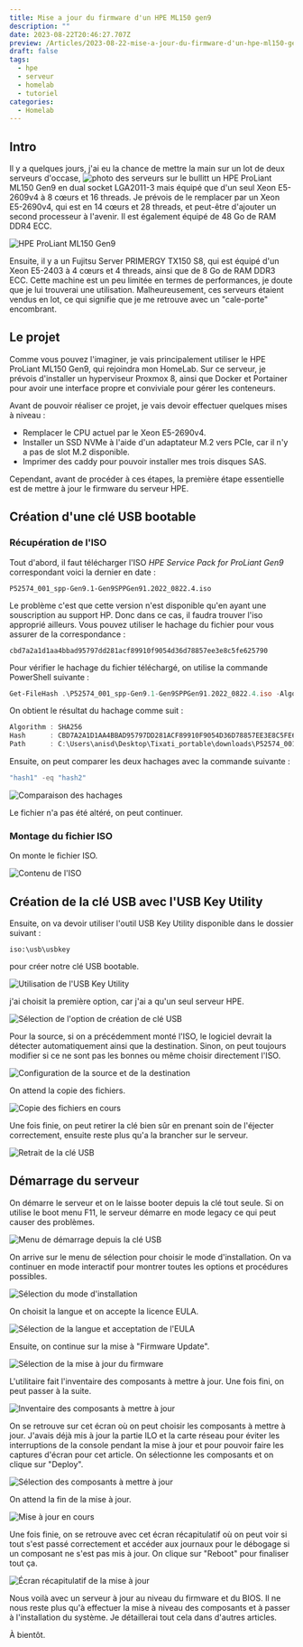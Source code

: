 ```yaml
---
title: Mise a jour du firmware d'un HPE ML150 gen9
description: ""
date: 2023-08-22T20:46:27.707Z
preview: /Articles/2023-08-22-mise-a-jour-du-firmware-d'un-hpe-ml150-gen9/Pasted image 20230822215323.png
draft: false
tags:
  - hpe
  - serveur
  - homelab
  - tutoriel
categories:
  - Homelab
---
```


## Intro

Il y a quelques jours, j'ai eu la chance de mettre la main sur un lot de deux serveurs d'occase,
![photo des serveurs sur le bullitt](/Articles/2023-08-22-mise-a-jour-du-firmware-d'un-hpe-ml150-gen9/srvXbullitt.png)
un HPE ProLiant ML150 Gen9 en dual socket LGA2011-3 mais équipé que d'un seul Xeon E5-2609v4 à 8 cœurs et 16 threads. Je prévois de le remplacer par un Xeon E5-2690v4, qui est en 14 cœurs et 28 threads, et peut-être d'ajouter un second processeur à l'avenir. Il est également équipé de 48 Go de RAM DDR4 ECC.

![HPE ProLiant ML150 Gen9](/Articles/2023-08-22-mise-a-jour-du-firmware-d'un-hpe-ml150-gen9/hpe.jpeg)

Ensuite, il y a un Fujitsu Server PRIMERGY TX150 S8, qui est équipé d'un Xeon E5-2403 à 4 cœurs et 4 threads, ainsi que de 8 Go de RAM DDR3 ECC. Cette machine est un peu limitée en termes de performances, je doute que je lui trouverai une utilisation. Malheureusement, ces serveurs étaient vendus en lot, ce qui signifie que je me retrouve avec un "cale-porte" encombrant.

## Le projet

Comme vous pouvez l'imaginer, je vais principalement utiliser le HPE ProLiant ML150 Gen9, qui rejoindra mon HomeLab. Sur ce serveur, je prévois d'installer un hyperviseur Proxmox 8, ainsi que Docker et Portainer pour avoir une interface propre et conviviale pour gérer les conteneurs.

Avant de pouvoir réaliser ce projet, je vais devoir effectuer quelques mises à niveau :
- Remplacer le CPU actuel par le Xeon E5-2690v4.
- Installer un SSD NVMe à l'aide d'un adaptateur M.2 vers PCIe, car il n'y a pas de slot M.2 disponible.
- Imprimer des caddy pour pouvoir installer mes trois disques SAS.

Cependant, avant de procéder à ces étapes, la première étape essentielle est de mettre à jour le firmware du serveur HPE.

## Création d'une clé USB bootable

### Récupération de l'ISO

Tout d'abord, il faut télécharger l'ISO *HPE Service Pack for ProLiant Gen9* correspondant voici la dernier en date :

```
P52574_001_spp-Gen9.1-Gen9SPPGen91.2022_0822.4.iso
```

Le problème c'est que cette version n'est disponible qu'en ayant une souscription au support HP. Donc dans ce cas, il faudra trouver l'iso approprié ailleurs. Vous pouvez utiliser le hachage du fichier pour vous assurer de la correspondance :

```
cbd7a2a1d1aa4bbad95797dd281acf89910f9054d36d78857ee3e8c5fe625790
```

Pour vérifier le hachage du fichier téléchargé, on utilise la commande PowerShell suivante :

```powershell
Get-FileHash .\P52574_001_spp-Gen9.1-Gen9SPPGen91.2022_0822.4.iso -Algorithm SHA256 | Format-List
```

On obtient le résultat du hachage comme suit :

```powershell
Algorithm : SHA256
Hash      : CBD7A2A1D1AA4BBAD95797DD281ACF89910F9054D36D78857EE3E8C5FE625790
Path      : C:\Users\anisd\Desktop\Tixati_portable\downloads\P52574_001_spp-Gen9.1-Gen9SPPGen91.2022_0822.4.iso
```

Ensuite, on peut comparer les deux hachages avec la commande suivante :

```powershell
"hash1" -eq "hash2"
```

![Comparaison des hachages](/Articles/2023-08-22-mise-a-jour-du-firmware-d'un-hpe-ml150-gen9/Pasted%20image%2020230822205644.png)

Le fichier n'a pas été altéré, on peut continuer.

### Montage du fichier ISO

On monte le fichier ISO.

![Contenu de l'ISO](/Articles/2023-08-22-mise-a-jour-du-firmware-d'un-hpe-ml150-gen9/Pasted%20image%2020230822205835.png)

## Création de la clé USB avec l'USB Key Utility

Ensuite, on va devoir utiliser l'outil USB Key Utility disponible dans le dossier suivant :

```
iso:\usb\usbkey
```

pour créer notre clé USB bootable.

![Utilisation de l'USB Key Utility](/Articles/2023-08-22-mise-a-jour-du-firmware-d'un-hpe-ml150-gen9/Pasted%20image%2020230822211511.png)

j'ai choisit la première option, car j'ai a qu'un seul serveur HPE.

![Sélection de l'option de création de clé USB](/Articles/2023-08-22-mise-a-jour-du-firmware-d'un-hpe-ml150-gen9/Pasted%20image%2020230822211632.png)

Pour la source, si on a précédemment monté l'ISO, le logiciel devrait la détecter automatiquement ainsi que la destination. Sinon, on peut toujours modifier si ce ne sont pas les bonnes ou même choisir directement l'ISO.

![Configuration de la source et de la destination](/Articles/2023-08-22-mise-a-jour-du-firmware-d'un-hpe-ml150-gen9/Pasted%20image%2020230822212223.png)

On attend la copie des fichiers.

![Copie des fichiers en cours](/Articles/2023-08-22-mise-a-jour-du-firmware-d'un-hpe-ml150-gen9/Pasted%20image%2020230822212454.png)

Une fois finie, on peut retirer la clé bien sûr en prenant soin de l'éjecter correctement, ensuite reste plus qu'a la brancher sur le serveur.

![Retrait de la clé USB](/Articles/2023-08-22-mise-a-jour-du-firmware-d'un-hpe-ml150-gen9/Pasted%20image%2020230822213645.png)

## Démarrage du serveur

On démarre le serveur et on le laisse booter depuis la clé tout seule. Si on utilise le boot menu F11, le serveur démarre en mode legacy ce qui peut causer des problèmes.

![Menu de démarrage depuis la clé USB](/Articles/2023-08-22-mise-a-jour-du-firmware-d'un-hpe-ml150-gen9/Pasted%20image%2020230822215323.png)

On arrive sur le menu de sélection pour choisir le mode d'installation. On va continuer en mode interactif pour montrer toutes les options et procédures possibles.

![Sélection du mode d'installation](/Articles/2023-08-22-mise-a-jour-du-firmware-d'un-hpe-ml150-gen9/Pasted%20image%2020230822215623.png)

On choisit la langue et on accepte la licence EULA.

![Sélection de la langue et acceptation de l'EULA](/Articles/2023-08-22-mise-a-jour-du-firmware-d'un-hpe-ml150-gen9/Pasted%20image%2020230822220013.png)

Ensuite, on continue sur la mise à "Firmware Update".

![Sélection de la mise à jour du firmware](/Articles/2023-08-22-mise-a-jour-du-firmware-d'un-hpe-ml150-gen9/Pasted%20image%2020230822220123.png)

L'utilitaire fait l'inventaire des composants à mettre à jour. Une fois fini, on peut passer à la suite.

![Inventaire des composants à mettre à jour](/Articles/2023-08-22-mise-a-jour-du-firmware-d'un-hpe-ml150-gen9/Pasted%20image%2020230822220252.png)

On se retrouve sur cet écran où on peut choisir les composants à mettre à jour. J'avais déjà mis à jour la partie ILO et la carte réseau pour éviter les interruptions de la console pendant la mise à jour et pour pouvoir faire les captures d'écran pour cet article. On sélectionne les composants et on clique sur "Deploy".

![Sélection des composants à mettre à jour](/Articles/2023-08-22-mise-a-jour-du-firmware-d'un-hpe-ml150-gen9/Pasted%20image%2020230822221406.png)

On attend la fin de la mise à jour.

![Mise à jour en cours](/Articles/2023-08-22-mise-a-jour-du-firmware-d'un-hpe-ml150-gen9/Pasted%20image%2020230822221502.png)

Une fois finie, on se retrouve avec cet écran récapitulatif où on peut voir si tout s'est passé correctement et accéder aux journaux pour le débogage si un composant ne s'est pas mis à jour. On clique sur "Reboot" pour finaliser tout ça.

![Écran récapitulatif de la mise à jour](/Articles/2023-08-22-mise-a-jour-du-firmware-d'un-hpe-ml150-gen9/Pasted%20image%2020230822221752.png)



Nous voilà avec un serveur à jour au niveau du firmware et du BIOS. Il ne nous reste plus qu'à effectuer la mise à niveau des composants et à passer à l'installation du système. Je détaillerai tout cela dans d'autres articles.

À bientôt.